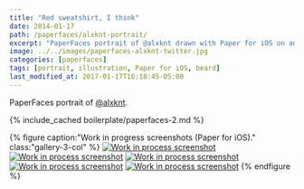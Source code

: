 ```yaml
---
title: "Red sweatshirt, I think"
date: 2014-01-17
path: /paperfaces/alxknt-portrait/
excerpt: "PaperFaces portrait of @alxknt drawn with Paper for iOS on an iPad."
image: ../../images/paperfaces-alxknt-twitter.jpg
categories: [paperfaces]
tags: [portrait, illustration, Paper for iOS, beard]
last_modified_at: 2017-01-17T16:18:45-05:00
---
```


PaperFaces portrait of [@alxknt](https://twitter.com/alxknt).

{% include_cached boilerplate/paperfaces-2.md %}

{% figure caption:"Work in progress screenshots (Paper for iOS)." class:"gallery-3-col" %}
[![Work in process screenshot](../../images/paperfaces-alxknt-process-1-750.jpg)](../../images/paperfaces-alxknt-process-1-lg.jpg)
[![Work in process screenshot](../../images/paperfaces-alxknt-process-2-600.jpg)](../../images/paperfaces-alxknt-process-2-lg.jpg)
[![Work in process screenshot](../../images/paperfaces-alxknt-process-3-600.jpg)](../../images/paperfaces-alxknt-process-3-lg.jpg)
[![Work in process screenshot](../../images/paperfaces-alxknt-process-4-600.jpg)](../../images/paperfaces-alxknt-process-4-lg.jpg)
[![Work in process screenshot](../../images/paperfaces-alxknt-process-5-600.jpg)](../../images/paperfaces-alxknt-process-5-lg.jpg)
{% endfigure %}
